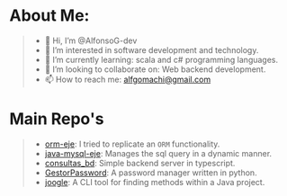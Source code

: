# About Me:
>- 👋 Hi, I’m @AlfonsoG-dev
>- 👀 I’m interested in software development and technology.
>- 🌱 I’m currently learning: scala and c# programming languages.
>- 💞️ I’m looking to collaborate on: Web backend development.
>- 📫 How to reach me: alfgomachi@gmail.com

# Main Repo's
>- [orm-eje](https://github.com/AlfonsoG-dev/orm-eje): I tried to replicate an `ORM` functionality.
>- [java-mysql-eje](https://github.com/AlfonsoG-dev/java-mysql-eje): Manages the sql query in a dynamic manner.
>- [consultas_bd](https://github.com/AlfonsoG-dev/consultas_bd): Simple backend server in typescript.
>- [GestorPassword](https://github.com/AlfonsoG-dev/GestorPassword): A password manager written in python.
>- [joogle](https://github.com/AlfonsoG-dev/joogle): A CLI tool for finding methods within a Java project.

<!---
AlfonsoG-dev/AlfonsoG-dev is a ✨ special ✨ repository because its `README.md` (this file) appears on your GitHub profile.
You can click the Preview link to take a look at your changes.
--->
